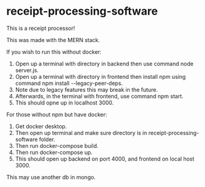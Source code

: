 # receipt-processing-software


This is a receipt processor!

This was made with the MERN stack.

If you wish to run this without docker:

1. Open up a terminal with directory in backend then use command node server.js.
2. Open up a terminal with directory in frontend then install npm using command npm install --legacy-peer-deps.
3. Note due to legacy features this may break in the future.
4. Afterwards, in the terminal with frontend, use command npm start.
5. This should opne up in localhost 3000.



For those without npm but have docker:

1. Get docker desktop.
2. Then open up terminal and make sure directory is in receipt-processing-software folder.
3. Then run docker-compose build.
4. Then run docker-compose up.
5. This should open up backend on port 4000, and frontend on local host 3000.



This may use another db in mongo.